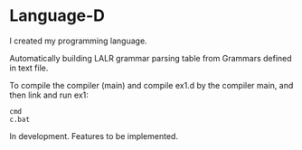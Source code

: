 # Language-D
I created my programming language. 

Automatically building LALR grammar parsing table from Grammars defined in text file.

To compile the compiler (main) and compile ex1.d by the compiler main, and then link and run ex1:
```
cmd
c.bat
```
In development. Features to be implemented.
